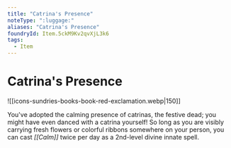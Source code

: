```yaml
---
title: "Catrina's Presence"
noteType: ":luggage:"
aliases: "Catrina's Presence"
foundryId: Item.5ckM9Kv2qvXjL3k6
tags:
  - Item
---
```


# Catrina's Presence
![[icons-sundries-books-book-red-exclamation.webp|150]]

You've adopted the calming presence of catrinas, the festive dead; you might have even danced with a catrina yourself! So long as you are visibly carrying fresh flowers or colorful ribbons somewhere on your person, you can cast _[[Calm]]_ twice per day as a 2nd-level divine innate spell.
